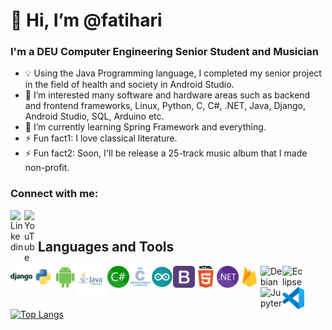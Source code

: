 # 👋 Hi, I’m @fatihari
### I'm a DEU Computer Engineering Senior Student and Musician
- 💡  Using the Java Programming language, I completed my senior project in the field of health and society in Android Studio. 
- 👀 I’m interested many software and hardware areas such as backend and frontend frameworks, Linux, Python, C, C#, .NET, Java, Django, Android Studio, SQL, Arduino etc.
- 🌱 I’m currently learning Spring Framework and everything.
- ⚡ Fun fact1: I love classical literature.
- ⚡ Fun fact2: Soon, I'll be release a 25-track music album that I made non-profit.


### Connect with me:


[<img align="left" alt="Linkedin" width="22px" src="https://cdn.jsdelivr.net/npm/simple-icons@v3/icons/linkedin.svg" />][linkedin]
[<img align="left" alt="YouTube" width="22px" src="https://cdn.jsdelivr.net/npm/simple-icons@v3/icons/youtube.svg" />][youtube]

<br />

## Languages and Tools
[<img align="left" alt="Django" width="35px" src="https://raw.githubusercontent.com/github/explore/80688e429a7d4ef2fca1e82350fe8e3517d3494d/topics/django/django.png" />][django]
[<img align="left" alt="Python" width="35px" src="https://raw.githubusercontent.com/github/explore/80688e429a7d4ef2fca1e82350fe8e3517d3494d/topics/python/python.png" />][python]
[<img align="left" alt="Andoid" width="35px" src="https://raw.githubusercontent.com/github/explore/80688e429a7d4ef2fca1e82350fe8e3517d3494d/topics/android/android.png" />][android]
[<img align="left" alt="Java" width="50px" src="https://raw.githubusercontent.com/github/explore/80688e429a7d4ef2fca1e82350fe8e3517d3494d/topics/java/java.png" />][java]
[<img align="left" alt="C#" width="35px" src="https://raw.githubusercontent.com/github/explore/80688e429a7d4ef2fca1e82350fe8e3517d3494d/topics/csharp/csharp.png" />][csharp]
[<img align="left" alt="C" width="35px" src="https://raw.githubusercontent.com/github/explore/80688e429a7d4ef2fca1e82350fe8e3517d3494d/topics/c/c.png" />][c]
[<img align="left" alt="Ardunio" width="35px" src="https://raw.githubusercontent.com/github/explore/80688e429a7d4ef2fca1e82350fe8e3517d3494d/topics/arduino/arduino.png" />][arduino]
[<img align="left" alt="Bootstrap" width="35px" src="https://raw.githubusercontent.com/github/explore/80688e429a7d4ef2fca1e82350fe8e3517d3494d/topics/bootstrap/bootstrap.png" />][bootstrap]
[<img align="left" alt="html" width="35px" src="https://raw.githubusercontent.com/github/explore/80688e429a7d4ef2fca1e82350fe8e3517d3494d/topics/html/html.png" />][html]
[<img align="left" alt="Dotnet" width="35px" src="https://raw.githubusercontent.com/github/explore/80688e429a7d4ef2fca1e82350fe8e3517d3494d/topics/dotnet/dotnet.png" />][dotnet]
[<img align="left" alt="Firebase" width="35px" src="https://raw.githubusercontent.com/github/explore/80688e429a7d4ef2fca1e82350fe8e3517d3494d/topics/firebase/firebase.png" />][firebase]
[<img align="left" alt="Debian" width="35px" src="https://github.com/simple-icons/simple-icons/blob/develop/icons/debian.svg" />][debian]
[<img align="left" alt="Eclipse" width="35px" src="https://user-images.githubusercontent.com/12565871/49321219-6cdf9100-f506-11e8-82f5-b7a40bba3e86.png" />][eclipse]
[<img align="left" alt="Jupyter" width="35px" src="https://upload.wikimedia.org/wikipedia/commons/3/38/Jupyter_logo.svg" />][jupyter]
[<img align="left" alt="Visual Studio Code" width="35px" src="https://raw.githubusercontent.com/github/explore/80688e429a7d4ef2fca1e82350fe8e3517d3494d/topics/visual-studio-code/visual-studio-code.png" />][vscode]

<br/>
<br/>

<!---
fatihari/fatihari is a ✨ special ✨ repository because its `README.md` (this file) appears on your GitHub profile.
You can click the Preview link to take a look at your changes.
--->
 
 
[youtube]: https://www.youtube.com/watch?v=0V4UAzTyuYs
[linkedin]: https://www.linkedin.com/in/fatiharics/
[django]: https://www.djangoproject.com
[python]: https://www.python.org
[android]: https://developer.android.com/studio
[java]: https://www.oracle.com/tr/java/technologies/javase-downloads.html
[csharp]: https://docs.microsoft.com/tr-tr/dotnet/csharp/
[c]: https:http://www.open-std.org/jtc1/sc22/wg14/
[arduino]: https://docs.arduino.cc
[bootstrap]: https://getbootstrap.com
[html]: https://www.w3.org/html/
[dotnet]: https://docs.microsoft.com/en-us/dotnet/
[firebase]: https://firebase.google.com/docs
[debian]: https://www.debian.org
[eclipse]: https://www.eclipse.org/downloads/
[jupyter]: https://jupyter.org
[vscode]: https://code.visualstudio.com

<br />

[![Top Langs](https://github-readme-stats.vercel.app/api/top-langs/?username=fatihari&layout=compact)](https://github.com/anuraghazra/github-readme-stats)

